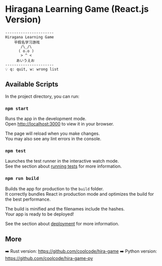 # Hiragana Learning Game (React.js Version)
```
----------------------
Hiragana Learning Game
    平假名学习游戏
       /\_/\  
      ( o.o ) 
       > ^ <
     あいうえお
----------------------
💡 q: quit, w: wrong list
```

## Available Scripts

In the project directory, you can run:

### `npm start`

Runs the app in the development mode.\
Open [http://localhost:3000](http://localhost:3000) to view it in your browser.

The page will reload when you make changes.\
You may also see any lint errors in the console.

### `npm test`

Launches the test runner in the interactive watch mode.\
See the section about [running tests](https://facebook.github.io/create-react-app/docs/running-tests) for more information.

### `npm run build`

Builds the app for production to the `build` folder.\
It correctly bundles React in production mode and optimizes the build for the best performance.

The build is minified and the filenames include the hashes.\
Your app is ready to be deployed!

See the section about [deployment](https://facebook.github.io/create-react-app/docs/deployment) for more information.

## More
➡️ Rust version: https://github.com/coolcode/hira-game
➡️ Python version: https://github.com/coolcode/hira-game-py
